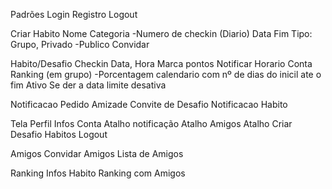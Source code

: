 Padrões
    Login
    Registro
    Logout

Criar Habito
        Nome
        Categoria
        -Numero de checkin (Diario)
        Data Fim
        Tipo: Grupo, Privado -Publico
            Convidar

Habito/Desafio
    Checkin
        Data, Hora
        Marca pontos
    Notificar
        Horario Conta
    Ranking (em grupo)
    -Porcentagem
        calendario com nº de dias do inicil ate o fim
    Ativo
        Se der a data limite desativa

Notificacao
    Pedido Amizade
    Convite de Desafio
    Notificacao Habito

Tela Perfil
    Infos Conta
    Atalho notificação
    Atalho Amigos
    Atalho Criar Desafio
    Habitos
    Logout

Amigos
    Convidar Amigos
    Lista de Amigos

Ranking
    Infos Habito
    Ranking com Amigos